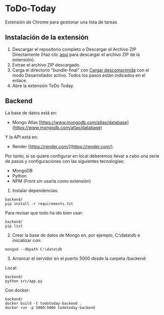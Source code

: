 # ToDo-Today

Extensión de Chrome para gestionar una lista de tareas

## Instalación de la extensión

1. Descargar el repositorio completo o Descargar el Archivo ZIP Directamente (Haz clic [aquí](/raw/main/bundle-final.zip) para descargar el archivo ZIP de la extensión).
2. Extrae el archivo ZIP descargado.
3. Carga el directorio "bundle-final" con [Cargar descomprimida](https://developer.chrome.com/docs/extensions/mv3/getstarted/development-basics/#load-unpacked) con el modo Desarrollador activo. Todos los pasos están indicados en el enlace.
4. Abre la extensión ToDo Today.

## Backend

La base de datos está en:

- Mongo Atlas [https://www.mongodb.com/atlas/database](https://www.mongodb.com/atlas/database)

Y la API está en:

- Render [https://render.com/](https://render.com/).

Por tanto, si se quiere configurar en local deberemos llevar a cabo una serie de pasos y configuraciones con las siguientes tecnologías:

- MongoDB
- Python
- NPM (Front sin usarla como extensión)

1. Instalar dependencias:

```
backend/
pip install -r requirements.txt
```

Para revisar que todo ha ido bien usar:

```
backend/
pip list
```

2. Crear la base de datos de Mongo en, por ejemplo, C:\data\db e inicializar con:

```
mongod --dbpath C:\data\db
```

3. Arrancar el servidor en el puerto 5000 desde la carpeta /backend:

Local:

```
backend/
python src/app.py
```

Con docker:

```
backend/
docker build -t todotoday-backend .
docker run -p 5000:5000 todotoday-backend
```
